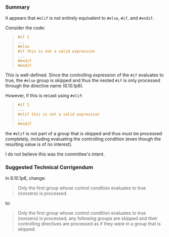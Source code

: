 ### Summary

It appears that `#elif` is not entirely equivalent to `#else`, `#if`, and
`#endif`.

Consider the code:

> ```c
> #if 1
> ...
> #else
> #if this is not a valid expression
> ...
> #endif
> #endif
> ```

This is well-defined. Since the controlling expression of the `#if` evaluates to
true, the `#else` group is skipped and thus the nested `#if` is only processed
through the directive name (6.10.1p6).

However, if this is recast using `#elif`:

> ```c
> #if 1
> ...
> #elif this is not a valid expression
> ...
> #endif
> ```

the `#elif` is not part of a group that is skipped and thus must be processed
completely, including evaluating the controlling condition (even though the
resulting value is of no interest).

I do not believe this was the committee's intent.

### Suggested Technical Corrigendum

In 6.10.1p6, change:

> Only the first group whose control condition evaluates to true (nonzero) is
> processed.

to:

> Only the first group whose control condition evaluates to true (nonzero) is
> processed; any following groups are skipped and their controlling directives are
> processed as if they were in a group that is skipped.
